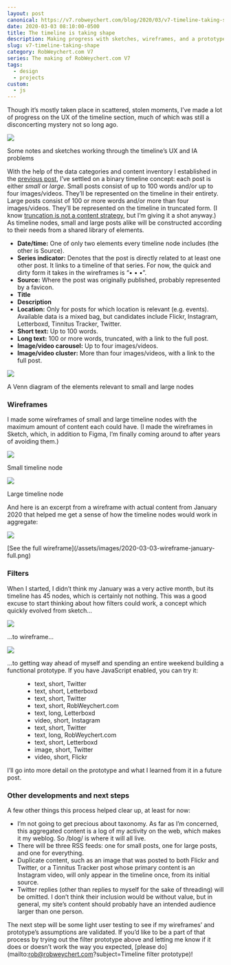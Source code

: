 ```yaml
---
layout: post
canonical: https://v7.robweychert.com/blog/2020/03/v7-timeline-taking-shape/
date: 2020-03-03 08:10:00-0500
title: The timeline is taking shape
description: Making progress with sketches, wireframes, and a prototype
slug: v7-timeline-taking-shape
category: RobWeychert.com V7
series: The making of RobWeychert.com V7
tags:
  - design
  - projects
custom:
  - js
---
```


Though it’s mostly taken place in scattered, stolen moments, I’ve made a lot of progress on the UX of the timeline section, much of which was still a disconcerting mystery not so long ago.

![](/assets/images/2020-03-03-sketchbook-ux.png)

<!-- figcaption -->Some notes and sketches working through the timeline’s UX and IA problems

With the help of the data categories and content inventory I established in the [previous post](https://v7.robweychert.com/blog/2020/02/v7-timeline-section-inventory/), I’ve settled on a binary timeline concept: each post is either *small* or *large*. Small posts consist of up to 100 words and/or up to four images/videos. They’ll be represented on the timeline in their entirety. Large posts consist of 100 or more words and/or more than four images/videos. They’ll be represented on the timeline in truncated form. (I know [truncation is not a content strategy](https://ambientimpact.com/web/snippets/when-text-truncation-fails), but I’m giving it a shot anyway.) As timeline nodes, small and large posts alike will be constructed according to their needs from a shared library of elements.

* **Date/time:** One of only two elements every timeline node includes (the other is Source).
* **Series indicator:** Denotes that the post is directly related to at least one other post. It links to a timeline of that series. For now, the quick and dirty form it takes in the wireframes is “• • •”.
* **Source:** Where the post was originally published, probably represented by a favicon.
* **Title**
* **Description**
* **Location:** Only for posts for which location is relevant (e.g. events). Available data is a mixed bag, but candidates include Flickr, Instagram, Letterboxd, Tinnitus Tracker, Twitter.
* **Short text:** Up to 100 words.
* **Long text:** 100 or more words, truncated, with a link to the full post.
* **Image/video carousel:** Up to four images/videos.
* **Image/video cluster:** More than four images/videos, with a link to the full post.

![](/assets/images/2020-03-03-sketchbook-venn.png)

<!-- figcaption -->A Venn diagram of the elements relevant to small and large nodes

### Wireframes

I made some wireframes of small and large timeline nodes with the maximum amount of content each could have. (I made the wireframes in Sketch, which, in addition to Figma, I’m finally coming around to after years of avoiding them.)

![](/assets/images/2020-03-03-wireframe-small-node.png)

<!-- figcaption -->Small timeline node

![](/assets/images/2020-03-03-wireframe-large-node.png)

<!-- figcaption -->Large timeline node

And here is an excerpt from a wireframe with actual content from January 2020 that helped me get a sense of how the timeline nodes would work in aggregate:

![](/assets/images/2020-03-03-wireframe-january-cropped.png)

<!-- figcaption -->[See the full wireframe](/assets/images/2020-03-03-wireframe-january-full.png)

### Filters

When I started, I didn’t think my January was a very active month, but its timeline has 45 nodes, which is certainly not nothing. This was a good excuse to start thinking about how filters could work, a concept which quickly evolved from sketch…

![](/assets/images/2020-03-03-sketchbook-filters.png)

…to wireframe…

![](/assets/images/2020-03-03-wireframe-filters.png)

…to getting way ahead of myself and spending an entire weekend building a functional prototype. If you have JavaScript enabled, you can try it:

<figure>
	<div id="timeline-wrap">
		<ul id="timeline">
			<li class="tl-node" data-content="Text" data-length="Short" data-source="Twitter">text, short, Twitter</li>
			<li class="tl-node" data-content="Text" data-length="Short" data-source="Letterboxd">text, short, Letterboxd</li>
			<li class="tl-node" data-content="Text" data-length="Short" data-source="Twitter">text, short, Twitter</li>
			<li class="tl-node" data-content="Text" data-length="Short" data-source="RobWeychert.com">text, short, RobWeychert.com</li>
			<li class="tl-node" data-content="Text" data-length="Long"  data-source="Letterboxd">text, long, Letterboxd</li>
			<li class="tl-node" data-content="Video" data-length="Short" data-source="Instagram">video, short, Instagram</li>
			<li class="tl-node" data-content="Text" data-length="Short" data-source="Twitter">text, short, Twitter</li>
			<li class="tl-node" data-content="Text" data-length="Long" data-source="RobWeychert.com">text, long, RobWeychert.com</li>
			<li class="tl-node" data-content="Text" data-length="Short" data-source="Letterboxd">text, short, Letterboxd</li>
			<li class="tl-node" data-content="Image" data-length="Short" data-source="Twitter">image, short, Twitter</li>
			<li class="tl-node" data-content="Video" data-length="Short" data-source="Flickr">video, short, Flickr</li>
		</ul>
	</div>
	<!-- <script>addFilter();</script> -->
</figure>

I’ll go into more detail on the prototype and what I learned from it in a future post.

### Other developments and next steps

A few other things this process helped clear up, at least for now:

* I’m not going to get precious about taxonomy. As far as I’m concerned, this aggregated content is a log of my activity on the web, which makes it my weblog. So /blog/ is where it will all live.
* There will be three RSS feeds: one for small posts, one for large posts, and one for everything.
* Duplicate content, such as an image that was posted to both Flickr and Twitter, or a Tinnitus Tracker post whose primary content is an Instagram video, will only appear in the timeline once, from its initial source.
* Twitter replies (other than replies to myself for the sake of threading) will be omitted. I don’t think their inclusion would be without value, but in general, my site’s content should probably have an intended audience larger than one person.

The next step will be some light user testing to see if my wireframes’ and prototype’s assumptions are validated. If you’d like to be a part of that process by trying out the filter prototype above and letting me know if it does or doesn’t work the way you expected, [please do](mailto:rob@robweychert.com?subject=Timeline filter prototype)!